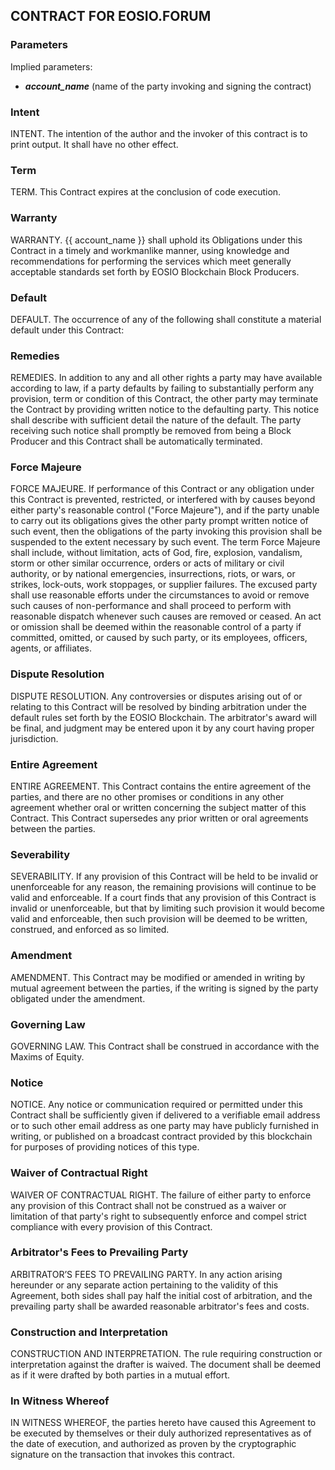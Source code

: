 ## CONTRACT FOR EOSIO.FORUM

### Parameters
Implied parameters:

* _**account_name**_ (name of the party invoking and signing the contract)

### Intent
INTENT. The intention of the author and the invoker of this contract is to print output. It shall have no other effect.

### Term
TERM. This Contract expires at the conclusion of code execution.

### Warranty
WARRANTY. {{ account_name }} shall uphold its Obligations under this Contract in a timely and workmanlike manner, using knowledge and recommendations for performing the services which meet generally acceptable standards set forth by EOSIO Blockchain Block Producers.

### Default
DEFAULT. The occurrence of any of the following shall constitute a material default under this Contract:

### Remedies
REMEDIES. In addition to any and all other rights a party may have available according to law, if a party defaults by failing to substantially perform any provision, term or condition of this Contract, the other party may terminate the Contract by providing written notice to the defaulting party. This notice shall describe with sufficient detail the nature of the default. The party receiving such notice shall promptly be removed from being a Block Producer and this Contract shall be automatically terminated.

### Force Majeure
FORCE MAJEURE. If performance of this Contract or any obligation under this Contract is prevented, restricted, or interfered with by causes beyond either party's reasonable control ("Force Majeure"), and if the party unable to carry out its obligations gives the other party prompt written notice of such event, then the obligations of the party invoking this provision shall be suspended to the extent necessary by such event. The term Force Majeure shall include, without limitation, acts of God, fire, explosion, vandalism, storm or other similar occurrence, orders or acts of military or civil authority, or by national emergencies, insurrections, riots, or wars, or strikes, lock-outs, work stoppages, or supplier failures. The excused party shall use reasonable efforts under the circumstances to avoid or remove such causes of non-performance and shall proceed to perform with reasonable dispatch whenever such causes are removed or ceased. An act or omission shall be deemed within the reasonable control of a party if committed, omitted, or caused by such party, or its employees, officers, agents, or affiliates.

### Dispute Resolution
DISPUTE RESOLUTION. Any controversies or disputes arising out of or relating to this Contract will be resolved by binding arbitration under the default rules set forth by the EOSIO Blockchain. The arbitrator's award will be final, and judgment may be entered upon it by any court having proper jurisdiction.

### Entire Agreement
ENTIRE AGREEMENT. This Contract contains the entire agreement of the parties, and there are no other promises or conditions in any other agreement whether oral or written concerning the subject matter of this Contract. This Contract supersedes any prior written or oral agreements between the parties.

### Severability
SEVERABILITY. If any provision of this Contract will be held to be invalid or unenforceable for any reason, the remaining provisions will continue to be valid and enforceable. If a court finds that any provision of this Contract is invalid or unenforceable, but that by limiting such provision it would become valid and enforceable, then such provision will be deemed to be written, construed, and enforced as so limited.

### Amendment
AMENDMENT. This Contract may be modified or amended in writing by mutual agreement between the parties, if the writing is signed by the party obligated under the amendment.

### Governing Law
GOVERNING LAW. This Contract shall be construed in accordance with the Maxims of Equity.

### Notice
NOTICE. Any notice or communication required or permitted under this Contract shall be sufficiently given if delivered to a verifiable email address or to such other email address as one party may have publicly furnished in writing, or published on a broadcast contract provided by this blockchain for purposes of providing notices of this type.

### Waiver of Contractual Right
WAIVER OF CONTRACTUAL RIGHT. The failure of either party to enforce any provision of this Contract shall not be construed as a waiver or limitation of that party's right to subsequently enforce and compel strict compliance with every provision of this Contract.

### Arbitrator's Fees to Prevailing Party
ARBITRATOR’S FEES TO PREVAILING PARTY. In any action arising hereunder or any separate action pertaining to the validity of this Agreement, both sides shall pay half the initial cost of arbitration, and the prevailing party shall be awarded reasonable arbitrator's fees and costs.

### Construction and Interpretation
CONSTRUCTION AND INTERPRETATION. The rule requiring construction or interpretation against the drafter is waived. The document shall be deemed as if it were drafted by both parties in a mutual effort.

### In Witness Whereof
IN WITNESS WHEREOF, the parties hereto have caused this Agreement to be executed by themselves or their duly authorized representatives as of the date of execution, and authorized as proven by the cryptographic signature on the transaction that invokes this contract.